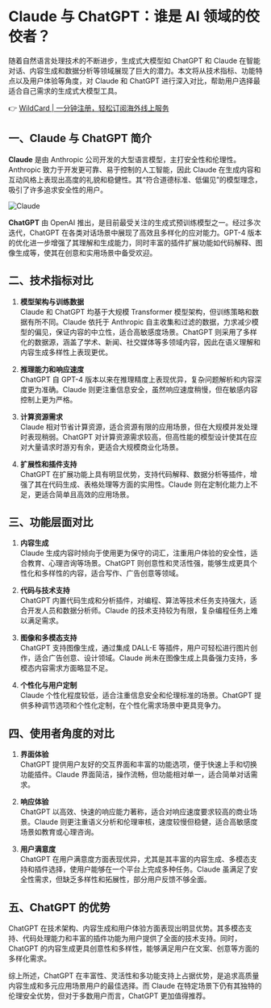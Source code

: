 # Claude 与 ChatGPT：谁是 AI 领域的佼佼者？

随着自然语言处理技术的不断进步，生成式大模型如 ChatGPT 和 Claude 在智能对话、内容生成和数据分析等领域展现了巨大的潜力。本文将从技术指标、功能特点以及用户体验等角度，对 Claude 和 ChatGPT 进行深入对比，帮助用户选择最适合自己需求的生成式大模型工具。

👉 [WildCard | 一分钟注册，轻松订阅海外线上服务](https://bbtdd.com/WildCard)

## 一、Claude 与 ChatGPT 简介

**Claude** 是由 Anthropic 公司开发的大型语言模型，主打安全性和伦理性。Anthropic 致力于开发更可靠、易于控制的人工智能，因此 Claude 在生成内容和互动风格上表现出高度的礼貌和稳健性。其“符合道德标准、低偏见”的模型理念，吸引了许多追求安全性的用户。

![Claude](https://bbtdd.com/img/89552497976.webp)

**ChatGPT** 由 OpenAI 推出，是目前最受关注的生成式预训练模型之一。经过多次迭代，ChatGPT 在各类对话场景中展现了高效且多样化的应对能力。GPT-4 版本的优化进一步增强了其理解和生成能力，同时丰富的插件扩展功能如代码解释、图像生成等，使其在创意和实用场景中备受欢迎。

## 二、技术指标对比

1. **模型架构与训练数据**  
   Claude 和 ChatGPT 均基于大规模 Transformer 模型架构，但训练策略和数据有所不同。Claude 依托于 Anthropic 自主收集和过滤的数据，力求减少模型的偏见，保证内容的中立性，适合高敏感度场景。ChatGPT 则采用了多样化的数据源，涵盖了学术、新闻、社交媒体等多领域内容，因此在语义理解和内容生成多样性上表现更优。

2. **推理能力和响应速度**  
   ChatGPT 自 GPT-4 版本以来在推理精度上表现优异，复杂问题解析和内容深度更为准确。Claude 则更注重信息安全，虽然响应速度稍慢，但在敏感内容控制上更为严格。

3. **计算资源需求**  
   Claude 相对节省计算资源，适合资源有限的应用场景，但在大规模并发处理时表现稍弱。ChatGPT 对计算资源需求较高，但高性能的模型设计使其在应对大量请求时游刃有余，更适合大规模商业化场景。

4. **扩展性和插件支持**  
   ChatGPT 在扩展功能上具有明显优势，支持代码解释、数据分析等插件，增强了其在代码生成、表格处理等方面的实用性。Claude 则在定制化能力上不足，更适合简单且高效的应用场景。

## 三、功能层面对比

1. **内容生成**  
   Claude 生成内容时倾向于使用更为保守的词汇，注重用户体验的安全性，适合教育、心理咨询等场景。ChatGPT 则创意性和灵活性强，能够生成更具个性化和多样性的内容，适合写作、广告创意等领域。

2. **代码与技术支持**  
   ChatGPT 内置代码生成和分析插件，对编程、算法等技术任务支持强大，适合开发人员和数据分析师。Claude 的技术支持较为有限，复杂编程任务上难以满足需求。

3. **图像和多模态支持**  
   ChatGPT 支持图像生成，通过集成 DALL-E 等插件，用户可轻松进行图片创作，适合广告创意、设计领域。Claude 尚未在图像生成上具备强力支持，多模态内容需求方面略显不足。

4. **个性化与用户定制**  
   Claude 个性化程度较低，适合注重信息安全和伦理标准的场景。ChatGPT 提供多种调节选项和个性化定制，在个性化需求场景中更具竞争力。

## 四、使用者角度的对比

1. **界面体验**  
   ChatGPT 提供用户友好的交互界面和丰富的功能选项，便于快速上手和切换功能插件。Claude 界面简洁，操作流畅，但功能相对单一，适合简单对话需求。

2. **响应体验**  
   ChatGPT 以高效、快速的响应能力著称，适合对响应速度要求较高的商业场景。Claude 则更注重语义分析和伦理审核，速度较慢但稳健，适合高敏感度场景如教育或心理咨询。

3. **用户满意度**  
   ChatGPT 在用户满意度方面表现优异，尤其是其丰富的内容生成、多模态支持和插件选择，使用户能够在一个平台上完成多种任务。Claude 虽满足了安全性需求，但缺乏多样性和拓展性，部分用户反馈不够全面。

## 五、ChatGPT 的优势

ChatGPT 在技术架构、内容生成和用户体验方面表现出明显优势。其多模态支持、代码处理能力和丰富的插件功能为用户提供了全面的技术支持。同时，ChatGPT 的内容生成更具创意性和多样性，能够满足用户在文案、创意等方面的多样化需求。

综上所述，ChatGPT 在丰富性、灵活性和多功能支持上占据优势，是追求高质量内容生成和多元应用场景用户的最佳选择。而 Claude 在特定场景下仍有其独特的伦理安全优势，但对于多数用户而言，ChatGPT 更加值得推荐。